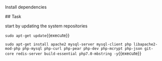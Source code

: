 Install dependencies

## Task

start by updating the system repositories

`sudo apt-get update`{{execute}}

`sudo apt-get install apache2 mysql-server mysql-client php libapache2-mod-php php-mysql php-curl php-pear php-dev php-mcrypt php-json git-core redis-server build-essential php7.0-mbstring -y`{{execute}}
